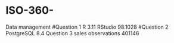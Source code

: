 ISO-360-
========

Data management
#Question 1 R 3.11 RStudio 98.1028
#Question 2 PostgreSQL 8.4
Question 3 sales observations 401146
